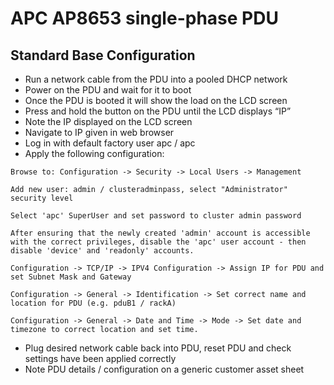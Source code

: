 # APC AP8653 single-phase PDU

## Standard Base Configuration

* Run a network cable from the PDU into a pooled DHCP network
* Power on the PDU and wait for it to boot
* Once the PDU is booted it will show the load on the LCD screen
* Press and hold the button on the PDU until the LCD displays “IP”
* Note the IP displayed on the LCD screen
* Navigate to IP given in web browser
* Log in with default factory user apc / apc
* Apply the following configuration:
```
Browse to: Configuration -> Security -> Local Users -> Management
```
``` 
Add new user: admin / clusteradminpass, select "Administrator" security level
```
```
Select 'apc' SuperUser and set password to cluster admin password
```
```
After ensuring that the newly created 'admin' account is accessible with the correct privileges, disable the 'apc' user account - then disable 'device' and 'readonly' accounts.
```
```
Configuration -> TCP/IP -> IPV4 Configuration -> Assign IP for PDU and set Subnet Mask and Gateway
```
```
Configuration -> General -> Identification -> Set correct name and location for PDU (e.g. pduB1 / rackA)
```
```
Configuration -> General -> Date and Time -> Mode -> Set date and timezone to correct location and set time.
```

* Plug desired network cable back into PDU, reset PDU and check settings have been applied correctly
* Note PDU details / configuration on a generic customer asset sheet
